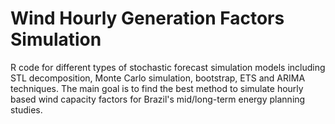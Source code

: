# Wind Hourly Generation Factors Simulation 
R code for different types of stochastic forecast simulation models including STL decomposition, Monte Carlo simulation, bootstrap, ETS and ARIMA techniques. The main goal is to find the best method to simulate hourly based wind capacity factors for Brazil's mid/long-term energy planning studies. 
